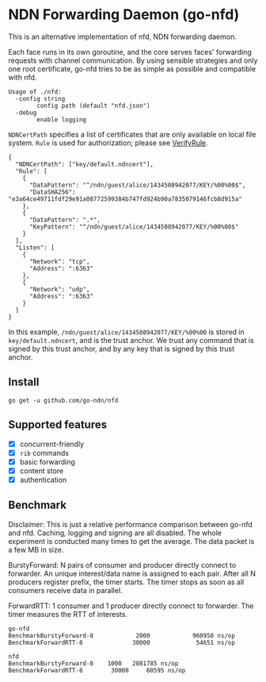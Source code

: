 # NDN Forwarding Daemon (go-nfd)

This is an alternative implementation of nfd, NDN forwarding daemon.

Each face runs in its own goroutine, and the core serves faces' forwarding requests with channel communication. By using sensible strategies and only one root certificate, go-nfd tries to be as simple as possible and compatible with nfd.

```
Usage of ./nfd:
  -config string
    	config path (default "nfd.json")
  -debug
    	enable logging
```

`NDNCertPath` specifies a list of certificates that are only available on local file system. `Rule` is used for authorization; please see [VerifyRule](https://godoc.org/github.com/go-ndn/mux#VerifyRule).

```
{
  "NDNCertPath": ["key/default.ndncert"],
  "Rule": [
    {
      "DataPattern": "^/ndn/guest/alice/1434508942077/KEY/%00%00$",
      "DataSHA256": "e3a64ce49711fdf29e91a08772599384b747fd924b90a7835079146fcb8d915a"
    },
    {
      "DataPattern": ".*",
      "KeyPattern": "^/ndn/guest/alice/1434508942077/KEY/%00%00$"
    }
  ],
  "Listen": [
    {
      "Network": "tcp",
      "Address": ":6363"
    },
    {
      "Network": "udp",
      "Address": ":6363"
    }
  ]
}
```

In this example, `/ndn/guest/alice/1434508942077/KEY/%00%00` is stored in `key/default.ndncert`, and is the trust anchor. We trust any command that is signed by this trust anchor, and by any key that is signed by this trust anchor.

## Install
```
go get -u github.com/go-ndn/nfd
```

## Supported features

- [x] concurrent-friendly
- [x] `rib` commands
- [x] basic forwarding
- [x] content store
- [x] authentication

## Benchmark

Disclaimer: This is just a relative performance comparison between go-nfd and nfd. Caching, logging and signing are all disabled. The whole experiment is conducted many times to get the average. The data packet is a few MB in size.

BurstyForward: N pairs of consumer and producer directly connect to forwarder. An unique interest/data name is assigned to each pair. After all N producers register prefix, the timer starts. The timer stops as soon as all consumers receive data in parallel.

ForwardRTT: 1 consumer and 1 producer directly connect to forwarder. The timer measures the RTT of interests.

```
go-nfd
BenchmarkBurstyForward-8       	    2000       	    960958 ns/op
BenchmarkForwardRTT-8          	   30000       	     54651 ns/op

nfd
BenchmarkBurstyForward-8    1000   2081785 ns/op
BenchmarkForwardRTT-8        30000     60595 ns/op
```

